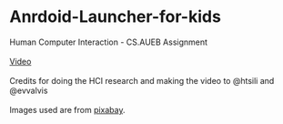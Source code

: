 # Anrdoid-Launcher-for-kids
Human Computer Interaction - CS.AUEB Assignment
<br>
<br>
[Video](https://www.youtube.com/watch?v=x9ibwT3b450)<br>
<br>
Credits for doing the HCI research and making the video to @htsili and @evvalvis<br>
<br>
Images used are from [pixabay](http://pixabay.come/).
